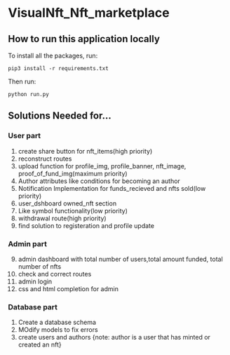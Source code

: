 # VisualNft_Nft_marketplace

## How to run this application locally

To install all the packages, run:

```
pip3 install -r requirements.txt
```

Then run:

```
python run.py
```

## Solutions Needed for...

### User part
1) create share button for nft_items(high priority)
2) reconstruct routes
3) upload function for profile_img, profile_banner, nft_image, proof_of_fund_img(maximum priority)
4) Author attributes like conditions for becoming an author
5) Notification Implementation for funds_recieved and nfts sold(low priority)
6) user_dshboard owned_nft section
7) Like symbol functionality(low priority)
8) withdrawal route(high priority)
9) find solution to registeration and profile update
   

### Admin part
9) admin dashboard with total number of users,total amount funded, total number of nfts
10) check and correct routes
11) admin login
12) css and html completion for admin

### Database part
1) Create a database schema
2) MOdify models to fix errors
3) create users and authors {note: author is a user that has minted or created an nft}

